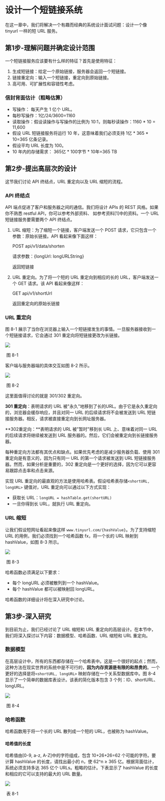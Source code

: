 # 设计一个短链接系统

在这一章中，我们将解决一个有趣而经典的系统设计面试问题：设计一个像 tinyurl 一样的短 URL 服务。

## 第1步-理解问题并确定设计范围

一个短链接服务应该要有什么样的特征？首先是使用特征：

1. 生成短链接：给定一个原始链接，服务器会返回一个短链接。
2. 链接重定向：输入一个短链接，重定向到原始链接。
3. 高可用、可扩展性和容错性考虑。

### 信封背面估计（粗略估算）

- 写操作： 每天产生 1 亿个 URL。
- 每秒写操作：1亿/24/3600=1160
- 读取操作：假设读操作与写操作的比例为 10:1，则每秒读操作：1160 * 10 = 11,600
- 假设 URL 短链接服务将运行 10 年，这意味着我们必须支持 1亿 * 365 * 10=365 亿条记录。
- 假设平均 URL 长度为 100。
- 10 年内的存储需求： 365亿 * 100字节 * 10年=365 TB

## 第2步-提出高层次的设计

这节我们讨论 API 终结点，URL 重定向以及 URL 缩短的流程。

### API 终结点

API 端点促进了客户和服务器之间的通信。我们将设计 APIs 的 REST 风格。如果你不熟悉 restful API，你可以参考外部资料、 如参考资料[1]中的资料。一个 URL 短链接服务要需要两个 API 终结点。

1. URL 缩短：为了缩短一个链接，客户端发送一个 POST 请求，它只包含一个参数：原始长链接。API 看起来像下面这样：

   POST api/v1/data/shorten

   请求参数：{longUrl: longURLString}

   返回短链接

2. URL 重定向。为了将一个短的 URL 重定向到相应的长的 URL，客户端发送一个 GET 请求。该 API 看起来像这样：

   GET api/v1/shortUrl

   返回重定向的原始长链接

### URL 重定向

图 8-1 展示了当你在浏览器上输入一个短链接发生的事情。一旦服务器接收到一个短链接请求，它会通过 301 重定向将短链接更改为长链接。

![](./asserts/8-1.jpg)

​															图 8-1

客户端与服务器端的具体交互如图 8-2 所示。

![](./asserts/8-2.jpg)

​															图 8-2

这里面值得讨论的就是 301/302 重定向。

**301 重定向**：表明请求的 URL 被"永久"地移到了长的URL。由于它是永久重定向的，浏览器会缓存响应，并且对同一 URL 的后续请求将不会被发送到 URL 短链接服务器。相反，请求被直接重定向到长网址服务器。

**302重定向：**表明请求的 URL 被"暂时"移到长 URL 上、意味着对同一 URL 的后续请求将继续被发送到 URL 服务器的。然后，它们会被重定向到长链接服务器。

每种重定向方法都有其优点和缺点。如果优先考虑的是减少服务器负载、使用 301 重定向是有意义的，因为只有同一 URL 的第一个请求被发送到 URL 短链接服务器。然而，如果分析是重要的，302 重定向是一个更好的选择，因为它可以更容易跟踪点击率和点击来源。

实现 URL 重定向的最直观的方法是使用哈希表。假设哈希表存储`<shortURL, longURL>` 键值对，URL 重定向可以通过以下方式实现：

- 获取长 URL：`longURL = hashTable.get(shortURL)`
- 一旦你得到长 URL，就执行 URL 重定向。

### URL 缩短

让我们假设短网址看起来像这样 `www.tinyurl.com/{hashValue}`。为了支持缩短 URL 的用例，我们必须找到一个哈希函数 fx，将一个长的 URL 映射到 hashValue，如图 8-3 所示。

![](./asserts/8-3.jpg)

​															图 8-3

哈希函数必须满足以下要求：
- 每个 longURL 必须被散列到一个 hashValue。
- 每个 hashValue 都可以被映射回 longURL。

哈希函数的详细设计将在深入研究中讨论。

## 第3步-深入研究

到目前为止，我们已经讨论了 URL 缩短和 URL 重定向的高层设计。在本节中，我们将深入探讨以下内容：数据模型、哈希函数、URL 缩短和 URL 重定向。

### 数据模型

在高层设计中，所有的东西都存储在一个哈希表中。这是一个很好的起点；然而，这种方法在现实世界的系统中是不可行的，**因为内存资源是有限的和昂贵的**。一个更好的选择是将`<shortURL, longURL>` 映射存储在一个关系型数据库中。图 8-4 显示了一个简单的数据库表设计。该表的简化版本包含 3 个列：ID、shortURL、longURL。

![](./asserts/8-4.jpg)

​															图 8-4

### 哈希函数

哈希函数用于将一个长的 URL 散列成一个短的 URL，也被称为 hashValue。

#### 哈希值的长度

哈希值由[0-9, a-z, A-Z]中的字符组成，包含 10+26+26=62 个可能的字符。要计算 hashValue 的长度，请找出最小的 n，使 62^n ≥ 365 亿。根据背面估计，系统必须支持多达 365 亿个 URLs。粗略的估计。下表显示了 hashValue 的长度和相应的它可以支持的最大的 URL 数量。

![](./asserts/table-8-1.jpg)

​															表 8-1



